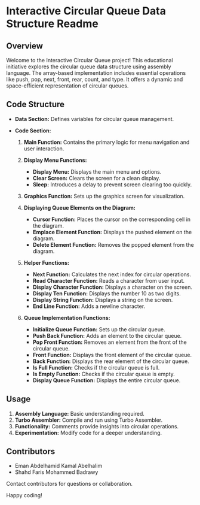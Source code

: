 # Interactive Circular Queue Data Structure Readme

## Overview

Welcome to the Interactive Circular Queue project! This educational initiative explores the circular queue data structure using assembly language. The array-based implementation includes essential operations like push, pop, next, front, rear, count, and type. It offers a dynamic and space-efficient representation of circular queues.

## Code Structure

- **Data Section:** Defines variables for circular queue management.

- **Code Section:**
  1. **Main Function:** Contains the primary logic for menu navigation and user interaction.

  2. **Display Menu Functions:**
      - **Display Menu:** Displays the main menu and options.
      - **Clear Screen:** Clears the screen for a clean display.
      - **Sleep:** Introduces a delay to prevent screen clearing too quickly.

  3. **Graphics Function:** Sets up the graphics screen for visualization.

  4. **Displaying Queue Elements on the Diagram:**
      - **Cursor Function:** Places the cursor on the corresponding cell in the diagram.
      - **Emplace Element Function:** Displays the pushed element on the diagram.
      - **Delete Element Function:** Removes the popped element from the diagram.

  5. **Helper Functions:**
      - **Next Function:** Calculates the next index for circular operations.
      - **Read Character Function:** Reads a character from user input.
      - **Display Character Function:** Displays a character on the screen.
      - **Display Ten Function:** Displays the number 10 as two digits.
      - **Display String Function:** Displays a string on the screen.
      - **End Line Function:** Adds a newline character.

  6. **Queue Implementation Functions:**
      - **Initialize Queue Function:** Sets up the circular queue.
      - **Push Back Function:** Adds an element to the circular queue.
      - **Pop Front Function:** Removes an element from the front of the circular queue.
      - **Front Function:** Displays the front element of the circular queue.
      - **Back Function:** Displays the rear element of the circular queue.
      - **Is Full Function:** Checks if the circular queue is full.
      - **Is Empty Function:** Checks if the circular queue is empty.
      - **Display Queue Function:** Displays the entire circular queue.

## Usage

1. **Assembly Language:** Basic understanding required.
2. **Turbo Assembler:** Compile and run using Turbo Assembler.
3. **Functionality:** Comments provide insights into circular operations.
4. **Experimentation:** Modify code for a deeper understanding.

## Contributors

- Eman Abdelhamid Kamal Abelhalim
- Shahd Faris Mohammed Badrawy

Contact contributors for questions or collaboration.

Happy coding!
